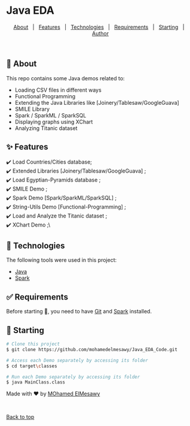 # Java EDA


<div align="center" id="top"> 
  <!-- <a href="https://resources.netlify.app">Demo</a> -->
</div>


<!-- <p align="center"> -->
<!--   <img alt="Github top language" src="https://img.shields.io/github/languages/top/mohamedelmesawy/resources?color=56BEB8"> -->

<!--   <img alt="Github language count" src="https://img.shields.io/github/languages/count/mohamedelmesawy/resources?color=56BEB8"> -->

<!--   <img alt="Repository size" src="https://img.shields.io/github/repo-size/mohamedelmesawy/resources?color=56BEB8"> -->

  <!-- <img alt="License" src="https://img.shields.io/github/license/mohamedelmesawy/resources?color=56BEB8"> -->

  <!-- <img alt="Github issues" src="https://img.shields.io/github/issues/{{YOUR_GITHUB_USERNAME}}/resources?color=56BEB8" /> -->

  <!-- <img alt="Github forks" src="https://img.shields.io/github/forks/{{YOUR_GITHUB_USERNAME}}/resources?color=56BEB8" /> -->

  <!-- <img alt="Github stars" src="https://img.shields.io/github/stars/{{YOUR_GITHUB_USERNAME}}/resources?color=56BEB8" /> -->
<!-- </p> -->

<!-- Status -->

<!-- <h4 align="center"> 
	🚧  Resources 🚀 Under construction...  🚧
</h4> 

<hr> -->

<p align="center">
  <a href="#dart-about">About</a> &#xa0; | &#xa0; 
  <a href="#sparkles-features">Features</a> &#xa0; | &#xa0;
  <a href="#rocket-technologies">Technologies</a> &#xa0; | &#xa0;
  <a href="#white_check_mark-requirements">Requirements</a> &#xa0; | &#xa0;
  <a href="#checkered_flag-starting">Starting</a> &#xa0; | &#xa0;
  <a href="https://github.com/mohamedelmesawy" target="_blank">Author</a>
</p>

<br>

## :dart: About ##

This repo contains some Java demos related to:
- Loading CSV files in different ways
- Functional Programming
- Extending the Java Libraries like [Joinery/Tablesaw/GoogleGuava]
- SMILE Library
- Spark / SparkML / SparkSQL
- Displaying graphs using XChart
- Analyzing Titanic dataset

## :sparkles: Features ##

:heavy_check_mark: Load Countries/Cities database;\
:heavy_check_mark: Extended Libraries [Joinery/Tablesaw/GoogleGuava] ;\
:heavy_check_mark: Load Egyptian-Pyramids database ;\
:heavy_check_mark: SMILE Demo ;\
:heavy_check_mark: Spark Demo [Spark/SparkML/SparkSQL] ;\
:heavy_check_mark: String-Utils Demo [Functional-Programming] ;\
:heavy_check_mark: Load and Analyze the Titanic dataset ;\
:heavy_check_mark: XChart Demo ;\


## :rocket: Technologies ##

The following tools were used in this project:

- [Java](https://www.java.com/en/)
- [Spark](https://spark.apache.org/downloads.html)

## :white_check_mark: Requirements ##

Before starting :checkered_flag:, you need to have [Git](https://git-scm.com) and [Spark](https://spark.apache.org/downloads.html) installed.

## :checkered_flag: Starting ##

```bash
# Clone this project
$ git clone https://github.com/mohamedelmesawy/Java_EDA_Code.git

# Access each Demo separately by accessing its folder
$ cd target\classes

# Run each Demo separately by accessing its folder
$ java MainClass.class
```


Made with :heart: by <a href="https://github.com/mohamedelmesawy" target="_blank">MOhamed ElMesawy</a>

&#xa0;

<a href="#top">Back to top</a>

